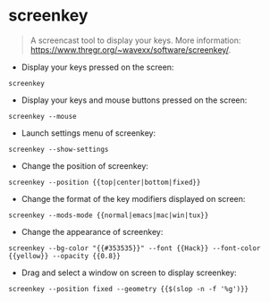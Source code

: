 # screenkey

> A screencast tool to display your keys.
> More information: <https://www.thregr.org/~wavexx/software/screenkey/>.

- Display your keys pressed on the screen:

`screenkey`

- Display your keys and mouse buttons pressed on the screen:

`screenkey --mouse`

- Launch settings menu of screenkey:

`screenkey --show-settings`

- Change the position of screenkey:

`screenkey --position {{top|center|bottom|fixed}}`

- Change the format of the key modifiers displayed on screen:

`screenkey --mods-mode {{normal|emacs|mac|win|tux}}`

- Change the appearance of screenkey:

`screenkey --bg-color "{{#353535}}" --font {{Hack}} --font-color {{yellow}} --opacity {{0.8}}`

- Drag and select a window on screen to display screenkey:

`screenkey --position fixed --geometry {{$(slop -n -f '%g')}}`
